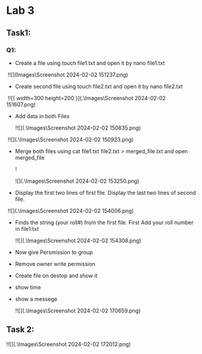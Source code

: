 #                                                                                                                  Lab 3

## Task1:

###  Q1:

-   Create a  file using touch file1.txt and open it by nano file1.txt

​            !![](Images\Screenshot 2024-02-02 151237.png)

-  Create second file using touch file2.txt and open it by nano file2.txt

​      !![{ width=300 height=200 }](.\Images\Screenshot 2024-02-02 151607.png)

- Add data in both Files 

  !![](.\Images\Screenshot 2024-02-02 150835.png)

​              !![](.\Images\Screenshot 2024-02-02 150923.png)

- Merge both files using cat file1.txt file2.txt > merged_file.txt and open merged_file 

  !

  ![](.\Images\Screenshot 2024-02-02 153250.png)

- Display the first two lines of first file. Display the last two lines of second file.

​            !![](.\Images\Screenshot 2024-02-02 154006.png)

- Finds the string (your roll#) from the first file. First Add your roll number in file1.txt

  !![](.\Images\Screenshot 2024-02-02 154308.png)

- Now give Persmission to group

- Remove owner write permission

- Create file on destop and show it 

- show time 

- show a messege

  !![](.\Images\Screenshot 2024-02-02 170659.png)

## Task 2:

!![](.\Images\Screenshot 2024-02-02 172012.png)
